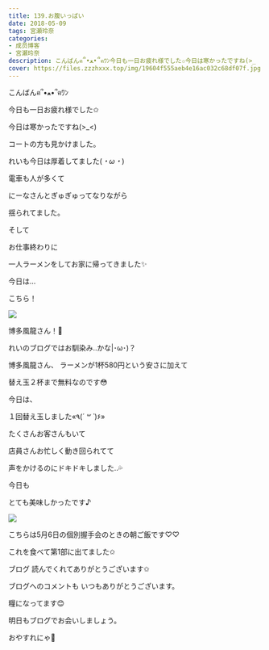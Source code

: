 ```yaml
---
title: 139.お腹いっぱい
date: 2018-05-09
tags: 宮瀬玲奈
categories: 
- 成员博客
- 宮瀬玲奈
description: こんばんฅ՞•ﻌ•՞ฅﾜﾝ今日も一日お疲れ様でした✩今日は寒かったですね(>_
cover: https://files.zzzhxxx.top/img/19604f555aeb4e16ac032c68df07f.jpg 
---
```






こんばんฅ՞•ﻌ•՞ฅﾜﾝ




今日も一日お疲れ様でした✩






今日は寒かったですね(>_<)




コートの方も見かけました。





れいも今日は厚着してました(*・ω・*)








電車も人が多くて


にーなさんとぎゅぎゅってなりながら


揺られてました。













そして



お仕事終わりに




一人ラーメンをしてお家に帰ってきました✨

















今日は...













こちら！









![](https://files.zzzhxxx.top/img/19604f555aeb4e16ac032c68df07f.jpg)









博多風龍さん！🍜







れいのブログではお馴染み..かな|･ω･)？









博多風龍さん、
ラーメンが1杯580円という安さに加えて

替え玉２杯まで無料なのです😳



今日は、

１回替え玉しました«٩(*´ ꒳ `*)۶»










たくさんお客さんもいて

店員さんお忙しく動き回られてて


声をかけるのにドキドキしました..💦











今日も  

とても美味しかったです♪




















![](https://files.zzzhxxx.top/img/19604f555aeb4e16ac032c68df07f-01.jpg)




こちらは5月6日の個別握手会のときの朝ご飯です♡♡



これを食べて第1部に出てました✩












ブログ
読んでくれてありがとうございます✩





ブログへのコメントも
いつもありがとうございます。

糧になってます😊






明日もブログでお会いしましょう。


おやすれにゃ💓


